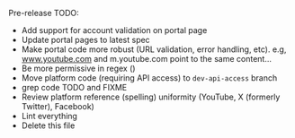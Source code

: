 Pre-release TODO:

* Add support for account validation on portal page
* Update portal pages to latest spec
* Make portal code more robust (URL validation, error handling, etc). e.g, www.youtube.com and m.youtube.com point to the same content...
* Be more permissive in regex ()
* Move platform code (requiring API access) to `dev-api-access` branch
* grep code TODO and FIXME
* Review platform reference (spelling) uniformity (YouTube, X (formerly Twitter), Facebook)
* Lint everything
* Delete this file
